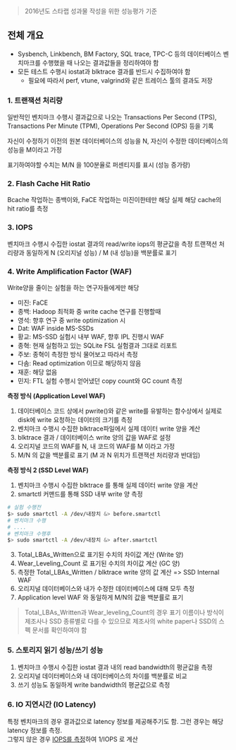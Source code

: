 
> 2016년도 스타랩 성과물 작성을 위한 성능평가 기준

## 전체 개요

* Sysbench, Linkbench, BM Factory, SQL trace, TPC-C 등의 데이터베이스 벤치마크를 수행했을 때 나오는 결과값들을 정리하여야 함
* 모든 테스트 수행시 iostat과 blktrace 결과를 반드시 수집하여야 함
	* 필요에 따라서 perf, vtune, valgrind와 같은 트레이스 툴의 결과도 저장

### 1. 트랜잭션 처리량 

일반적인 벤치마크 수행시 결과값으로 나오는 Transactions Per Second (TPS), Transactions Per Minute (TPM), Operations Per Second (OPS) 등을 기록

자신이 수정하기 이전의 원본 데이터베이스의 성능을 N, 자신이 수정한 데이터베이스의 성능을 M이라고 가정

표기하여야할 수치는 M/N 을 100분율로 퍼센티지를 표시 (성능 증가량)

### 2. Flash Cache Hit Ratio

Bcache 작업하는 종백이와, FaCE 작업하는 미진이한테만 해당
실제 해당 cache의 hit ratio를 측정

### 3. IOPS
벤치마크 수행시 수집한 iostat 결과의 read/write iops의 평균값을 측정
트랜잭션 처리량과 동일하게 N (오리지널 성능) / M (내 성능)을 백분률로 표기

### 4. Write Amplification Factor (WAF)

 Write양을 줄이는 실험을 하는 연구자들에게만 해당
 
- 미진: FaCE  
- 종백: Hadoop 최적화 중 write cache 연구를 진행할때  
- 영석: 향후 연구 중 write optimization 시  
- Dat: WAF inside MS-SSDs  
- 황교: MS-SSD 실험시 내부 WAF, 향후 IPL 진행시 WAF   
- 종혁: 현재 실험하고 있는 SQLite FSL 실험결과 그대로 리포트  
- 주보: 종혁이 측정한 방식 물어보고 따라서 측정  
- 다솜: Read optimization 이므로 해당하지 않음  
- 재훈: 해당 없음  
- 민지: FTL 실험 수행시 얻어냈던 copy count와 GC count 측정  

**측정 방식 (Application Level WAF)**

1. 데이터베이스 코드 상에서 pwrite()와 같은 write를 유발하는 함수상에서 실제로 disk에 write 요청하는 데이터의 크기를 측정  
2. 벤치마크 수행시 수집한 blktrace파일에서 실제 데이터 write 양을 계산  
3. blktrace 결과 / 데이터베이스 write 양의 값을 WAF로 설정  
4. 오리지널 코드의 WAF를 N, 내 코드의 WAF를 M 이라고 가정  
5. M/N 의 값을 백분률로 표기 (M 과 N 위치가 트랜잭션 처리량과 반대임)  

**측정 방식 2 (SSD Level WAF)**

1. 벤치마크 수행시 수집한 blktrace 를 통해 실제 데이터 write 양을 계산  
2. smartctl 커맨드를 통해 SSD 내부 write 양 측정  
```bash
# 실험 수행전
$> sudo smartctl -A /dev/내장치 &> before.smartctl
# 벤치마크 수행
# ....
# 벤치마크 수행후 
$> sudo smartctl -A /dev/내장치 &> after.smartctl
```
3. Total_LBAs_Written으로 표기된 수치의 차이값 계산 (Write 양)  
4. Wear_Leveling_Count 로 표기된 수치의 차이값 계산 (GC 양)  
5. 측정한 Total_LBAs_Written / blktrace write 양의 값 계산 => SSD Internal WAF  
5. 오리지널 데이터베이스와 내가 수정한 데이터베이스에 대해 모두 측정  
6. Application level WAF 와 동일하게 M/N의 값을 백분률로 표기  
> Total_LBAs_Written과 Wear_leveling_Count의 경우 표기 이름이나 방식이 제조사나 SSD 종류별로 다를 수 있으므로 제조사의 white paper나 SSD의 스펙 문서를 확인하여야 함  

### 5. 스토리지 읽기 성능/쓰기 성능

1. 벤치마크 수행시 수집한 iostat 결과 내의 read bandwidth의 평균값을 측정  
2. 오리지널 데이터베이스와 내 데이터베이스의 차이를 백분률로 비교  
3. 쓰기 성능도 동일하게 write bandwidth의 평균값으로 측정  

### 6. IO 지연시간 (IO Latency)

특정 벤치마크의 경우 결과값으로 latency 정보를 제공해주기도 함. 그런 경우는 해당 latency 정보를 측정.  
그렇지 않은 경우 [IOPS를 측정](#3.-IOPS)하여 1/IOPS 로 계산
